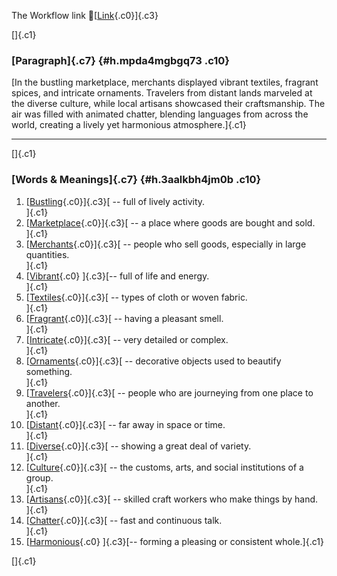 The Workflow link
👏[[Link](https://www.google.com/url?q=http://www.google.com&sa=D&source=editors&ust=1756725814028126&usg=AOvVaw39GJPu9Byl87eRNYOgggto){.c0}]{.c3}

[]{.c1}

### [Paragraph]{.c7} {#h.mpda4mgbgq73 .c10}

[In the bustling marketplace, merchants displayed vibrant textiles,
fragrant spices, and intricate ornaments. Travelers from distant lands
marveled at the diverse culture, while local artisans showcased their
craftsmanship. The air was filled with animated chatter, blending
languages from across the world, creating a lively yet harmonious
atmosphere.]{.c1}

------------------------------------------------------------------------

[]{.c1}

### [Words & Meanings]{.c7} {#h.3aalkbh4jm0b .c10}

1.  [[Bustling](https://www.google.com/url?q=http://www.google.com&sa=D&source=editors&ust=1756725814028894&usg=AOvVaw1FiEkevTba1fAyDq8uvfVM){.c0}]{.c3}[ --
    full of lively activity.\
    ]{.c1}
2.  [[Marketplace](https://www.google.com/url?q=http://www.google.com&sa=D&source=editors&ust=1756725814029021&usg=AOvVaw3_zRrOuGAfzkOaAPan72dh){.c0}]{.c3}[ --
    a place where goods are bought and sold.\
    ]{.c1}
3.  [[Merchants](https://www.google.com/url?q=http://www.google.com&sa=D&source=editors&ust=1756725814029131&usg=AOvVaw3BYOAb1o-epplTvP-QG8P1){.c0}]{.c3}[ --
    people who sell goods, especially in large quantities.\
    ]{.c1}
4.  [[Vibrant](https://www.google.com/url?q=http://www.google.com&sa=D&source=editors&ust=1756725814029254&usg=AOvVaw3vQKj2SI8SIuoIKtAtF7Fe){.c0}
    ]{.c3}[-- full of life and energy.\
    ]{.c1}
5.  [[Textiles](https://www.google.com/url?q=http://www.google.com&sa=D&source=editors&ust=1756725814029351&usg=AOvVaw2daYmpj9J2s1rBT07HGcYB){.c0}]{.c3}[ --
    types of cloth or woven fabric.\
    ]{.c1}
6.  [[Fragrant](https://www.google.com/url?q=http://www.google.com&sa=D&source=editors&ust=1756725814029450&usg=AOvVaw1mSdlB0IEsbFRsCiQ35-oO){.c0}]{.c3}[ --
    having a pleasant smell.\
    ]{.c1}
7.  [[Intricate](https://www.google.com/url?q=http://www.google.com&sa=D&source=editors&ust=1756725814029545&usg=AOvVaw22UdY8v9m7IF1ihXNbJQAU){.c0}]{.c3}[ --
    very detailed or complex.\
    ]{.c1}
8.  [[Ornaments](https://www.google.com/url?q=http://www.google.com&sa=D&source=editors&ust=1756725814029639&usg=AOvVaw0N4kuBRcTUA9WIg15V6Lqt){.c0}]{.c3}[ --
    decorative objects used to beautify something.\
    ]{.c1}
9.  [[Travelers](https://www.google.com/url?q=http://www.google.com&sa=D&source=editors&ust=1756725814029763&usg=AOvVaw1pZbg5S4uXVoKBIwZxI16P){.c0}]{.c3}[ --
    people who are journeying from one place to another.\
    ]{.c1}
10. [[Distant](https://www.google.com/url?q=http://www.google.com&sa=D&source=editors&ust=1756725814029881&usg=AOvVaw3VSydjQApgsDx903tL7riF){.c0}]{.c3}[ --
    far away in space or time.\
    ]{.c1}
11. [[Diverse](https://www.google.com/url?q=http://www.google.com&sa=D&source=editors&ust=1756725814029976&usg=AOvVaw1tUWI8dmQMDXhhiczO5cxC){.c0}]{.c3}[ --
    showing a great deal of variety.\
    ]{.c1}
12. [[Culture](https://www.google.com/url?q=http://www.google.com&sa=D&source=editors&ust=1756725814030087&usg=AOvVaw29pZON6JrZP3vtvI2KlmBQ){.c0}]{.c3}[ --
    the customs, arts, and social institutions of a group.\
    ]{.c1}
13. [[Artisans](https://www.google.com/url?q=http://www.google.com&sa=D&source=editors&ust=1756725814030218&usg=AOvVaw2iIzVWPKZGw2flvwwAPbbI){.c0}]{.c3}[ --
    skilled craft workers who make things by hand.\
    ]{.c1}
14. [[Chatter](https://www.google.com/url?q=http://www.google.com&sa=D&source=editors&ust=1756725814030374&usg=AOvVaw3a6uEK4wY-Z_00PhZ7UOyh){.c0}]{.c3}[ --
    fast and continuous talk.\
    ]{.c1}
15. [[Harmonious](https://www.google.com/url?q=http://www.google.com&sa=D&source=editors&ust=1756725814030476&usg=AOvVaw3yKdrNY4OwF2mmzOfbwaaw){.c0}
    ]{.c3}[-- forming a pleasing or consistent whole.]{.c1}

[]{.c1}
